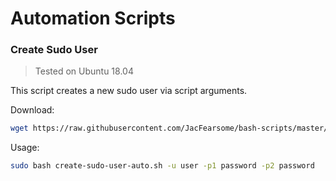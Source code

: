 # Automation Scripts
### Create Sudo User
> Tested on Ubuntu 18.04

This script creates a new sudo user via script arguments.

Download:
```bash
wget https://raw.githubusercontent.com/JacFearsome/bash-scripts/master/automation/create-sudo-user-auto.sh
```

Usage:
```bash
sudo bash create-sudo-user-auto.sh -u user -p1 password -p2 password
```